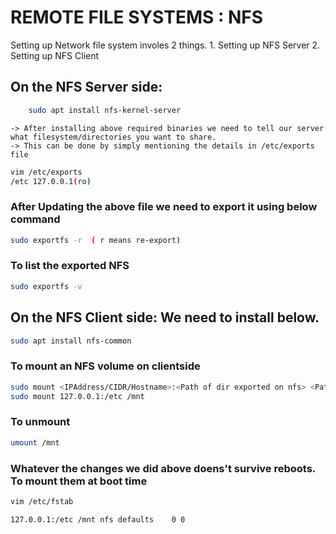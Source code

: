 # REMOTE FILE SYSTEMS : NFS
Setting up Network file system involes 2 things.
    1. Setting up NFS Server
    2. Setting up NFS Client

## On the NFS Server side:
```bash
    sudo apt install nfs-kernel-server
```
    -> After installing above required binaries we need to tell our server what filesystem/directories you want to share.
    -> This can be done by simply mentioning the details in /etc/exports file

```bash
vim /etc/exports
/etc 127.0.0.1(ro)
```

### After Updating the above file we need to export it using below command
```bash
sudo exportfs -r  ( r means re-export)
```

### To list the exported NFS
```bash
sudo exportfs -v
```

## On the NFS Client side: We need to install below.
```bash
sudo apt install nfs-common
```

### To mount an NFS volume on clientside
```bash
sudo mount <IPAddress/CIDR/Hostname>:<Path of dir exported on nfs> <Path to whcih we need to mount nfs dir>
sudo mount 127.0.0.1:/etc /mnt
```

### To unmount
```bash
umount /mnt
```

### Whatever the changes we did above doens't survive reboots. To mount them at boot time
```bash
vim /etc/fstab

127.0.0.1:/etc /mnt nfs defaults    0 0
```
